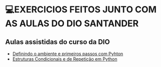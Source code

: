 # 💻EXERCICIOS FEITOS JUNTO COM AS AULAS DO DIO SANTANDER

## Aulas assistidas do curso da DIO
- [Definindo o ambiente e primeiros passos com Pyhton](https://web.dio.me/course/ambiente-de-desenvolvimento-e-primeiros-passos-com-python/learning/1ecc1827-27d0-4395-8bd2-7738e44ae5b3?back=/track/santander-bootcamp-2023-ciencia-de-dados-com-python&tab=undefined&moduleId=undefined)
- [Estruturas Condicionais e de Repetição em Python](https://web.dio.me/course/estruturas-condicionais-e-de-repeticao-em-python/learning/f9b78902-9c92-4a12-b411-9b78a56b15d1?back=/track/santander-bootcamp-2023-ciencia-de-dados-com-python&tab=undefined&moduleId=undefined)